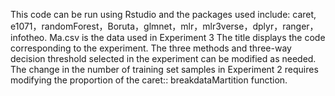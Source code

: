 This code can be run using Rstudio and the packages used include: caret, e1071，randomForest，Boruta，glmnet，mlr，mlr3verse，dplyr，ranger，infotheo.
Ma.csv is the data used in Experiment 3
The title displays the code corresponding to the experiment. The three methods and three-way decision threshold selected in the experiment can be modified as needed. The change in the number of training set samples in Experiment 2 requires modifying the proportion of the caret:: breakdataMartition function.
